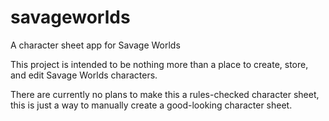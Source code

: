 # savageworlds
A character sheet app for Savage Worlds

This project is intended to be nothing more than a place to create, store, and edit Savage Worlds characters. 

There are currently no plans to make this a rules-checked character sheet, this is just a way to manually create a good-looking character sheet.
